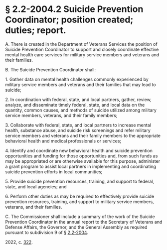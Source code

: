 # § 2.2-2004.2 Suicide Prevention Coordinator; position created; duties; report.

<p>A. There is created in the Department of Veterans Services the position of Suicide Prevention Coordinator to support and closely coordinate effective mental health care services for military service members and veterans and their families.</p><p>B. The Suicide Prevention Coordinator shall:</p><p>1. Gather data on mental health challenges commonly experienced by military service members and veterans and their families that may lead to suicide;</p><p>2. In coordination with federal, state, and local partners, gather, review, analyze, and disseminate timely federal, state, and local data on the quantity, common causes, and methods of suicide utilized among military service members, veterans, and their family members;</p><p>3. Collaborate with federal, state, and local partners to increase mental health, substance abuse, and suicide risk screenings and refer military service members and veterans and their family members to the appropriate behavioral health and medical professionals or services;</p><p>4. Identify and coordinate new behavioral health and suicide prevention opportunities and funding for those opportunities and, from such funds as may be appropriated or are otherwise available for this purpose, administer a grant program to assist local partners in implementing and coordinating suicide prevention efforts in local communities;</p><p>5. Provide suicide prevention resources, training, and support to federal, state, and local agencies; and</p><p>6. Perform other duties as may be required to effectively provide suicide prevention resources, training, and support to military service members, veterans, and their families.</p><p>C. The Commissioner shall include a summary of the work of the Suicide Prevention Coordinator in the annual report to the Secretary of Veterans and Defense Affairs, the Governor, and the General Assembly as required pursuant to subdivision 9 of § <a href='/vacode/2.2-2004/'>2.2-2004</a>.</p><p>2022, c. <a href='http://lis.virginia.gov/cgi-bin/legp604.exe?221+ful+CHAP0322'>322</a>.</p>